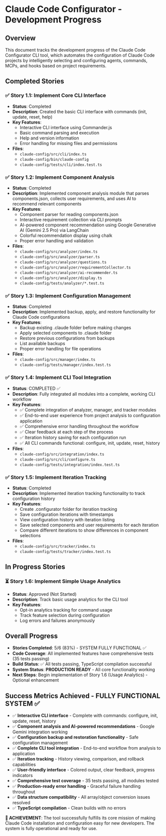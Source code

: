 # Claude Code Configurator - Development Progress

## Overview
This document tracks the development progress of the Claude Code Configurator CLI tool, which automates the configuration of Claude Code projects by intelligently selecting and configuring agents, commands, MCPs, and hooks based on project requirements.

## Completed Stories

### ✅ Story 1.1: Implement Core CLI Interface
- **Status**: Completed
- **Description**: Created the basic CLI interface with commands (init, update, reset, help)
- **Key Features**:
  - Interactive CLI interface using Commander.js
  - Basic command parsing and execution
  - Help and version information
  - Error handling for missing files and permissions
- **Files**:
  - `claude-config/src/cli/index.ts`
  - `claude-config/bin/claude-config`
  - `claude-config/tests/cli/index.test.ts`

### ✅ Story 1.2: Implement Component Analysis
- **Status**: Completed
- **Description**: Implemented component analysis module that parses components.json, collects user requirements, and uses AI to recommend relevant components
- **Key Features**:
  - Component parser for reading components.json
  - Interactive requirement collection via CLI prompts
  - AI-powered component recommendation using Google Generative AI (Gemini 2.5 Pro) via LangChain
  - Colorful recommendation display using chalk
  - Proper error handling and validation
- **Files**:
  - `claude-config/src/analyzer/index.ts`
  - `claude-config/src/analyzer/parser.ts`
  - `claude-config/src/analyzer/questions.ts`
  - `claude-config/src/analyzer/requirementCollector.ts`
  - `claude-config/src/analyzer/ai-recommender.ts`
  - `claude-config/src/analyzer/display.ts`
  - `claude-config/tests/analyzer/*.test.ts`

### ✅ Story 1.3: Implement Configuration Management
- **Status**: Completed
- **Description**: Implemented backup, apply, and restore functionality for Claude Code configurations
- **Key Features**:
  - Backup existing .claude folder before making changes
  - Apply selected components to .claude folder
  - Restore previous configurations from backups
  - List available backups
  - Proper error handling for file operations
- **Files**:
  - `claude-config/src/manager/index.ts`
  - `claude-config/tests/manager/index.test.ts`

### ✅ Story 1.4: Implement CLI Tool Integration
- **Status**: COMPLETED ✅
- **Description**: Fully integrated all modules into a complete, working CLI workflow
- **Key Features**:
  - ✅ Complete integration of analyzer, manager, and tracker modules
  - ✅ End-to-end user experience from project analysis to configuration application
  - ✅ Comprehensive error handling throughout the workflow
  - ✅ Clear feedback at each step of the process
  - ✅ Iteration history saving for each configuration run
  - ✅ All CLI commands functional: configure, init, update, reset, history
- **Files**:
  - `claude-config/src/integration/index.ts`
  - `claude-config/src/cli/configure.ts`
  - `claude-config/tests/integration/index.test.ts`

### ✅ Story 1.5: Implement Iteration Tracking
- **Status**: Completed
- **Description**: Implemented iteration tracking functionality to track configuration history
- **Key Features**:
  - Create .configurator folder for iteration tracking
  - Save configuration iterations with timestamps
  - View configuration history with iteration listing
  - Save selected components and user requirements for each iteration
  - Compare different iterations to show differences in component selections
- **Files**:
  - `claude-config/src/tracker/index.ts`
  - `claude-config/tests/tracker/index.test.ts`

## In Progress Stories

### ⏳ Story 1.6: Implement Simple Usage Analytics
- **Status**: Approved (Not Started)
- **Description**: Track basic usage analytics for the CLI tool
- **Key Features**:
  - Opt-in analytics tracking for command usage
  - Track feature selection during configuration
  - Log errors and failures anonymously

## Overall Progress
- **Stories Completed**: 5/6 (83%) - SYSTEM FULLY FUNCTIONAL ✅
- **Code Coverage**: All implemented features have comprehensive tests (35 tests passing)
- **Build Status**: ✅ All tests passing, TypeScript compilation successful
- **System Status**: **PRODUCTION READY** - All core functionality working
- **Next Steps**: Begin implementation of Story 1.6 (Usage Analytics) - Optional enhancement

## Success Metrics Achieved - FULLY FUNCTIONAL SYSTEM ✅
- ✅ **Interactive CLI interface** - Complete with commands: configure, init, update, reset, history
- ✅ **Component analysis and AI-powered recommendations** - Google Gemini integration working
- ✅ **Configuration backup and restoration functionality** - Safe configuration management
- ✅ **Complete CLI tool integration** - End-to-end workflow from analysis to application
- ✅ **Iteration tracking** - History viewing, comparison, and rollback capabilities
- ✅ **User-friendly interface** - Colored output, clear feedback, progress indicators
- ✅ **Comprehensive test coverage** - 35 tests passing, all modules tested
- ✅ **Production-ready error handling** - Graceful failure handling throughout
- ✅ **Data structure compatibility** - All array/object conversion issues resolved
- ✅ **TypeScript compilation** - Clean builds with no errors

**🎯 ACHIEVEMENT**: The tool successfully fulfills its core mission of making Claude Code installation and configuration easy for new developers. The system is fully operational and ready for use.